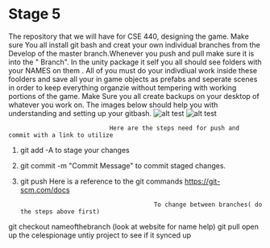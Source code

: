 # Stage 5
 The repository that we will have for CSE 440, designing the game.
Make sure You all install git bash and creat your own individual branches from the Develop of the master branch.Whenever you push and pull make sure it is into the " Branch".
In the unity package it self you all should see folders with your NAMES on them .
All of you must do your indivdiual work inside these foolders and save all your in game objects as prefabs and seperate scenes in order to keep everything organzie without tempering with working portions of the game.
Make Sure you all create backups on your desktop of whatever you work on.
The images below should help you with understanding and setting up your gitbash.
![alt test](file:///C:/Users/Zion%20Jones/Desktop/UnityPackages/Gitbash%20Steps.JPG)
![alt test](file:///C:/Users/Zion%20Jones/Desktop/UnityPackages/Gitbash%20push%20steps.JPG)


                                Here are the steps need for push and commit with a link to utilize
1. git add -A to stage your changes
2. git commit -m "Commit Message" to commit staged changes.
3. git push
Here is a reference to the git commands
https://git-scm.com/docs

                                            To change between branches( do the steps above first) 
git checkout nameofthebranch (look at website for name help)
git pull 
open up the celespionage untiy project to see if it synced up


